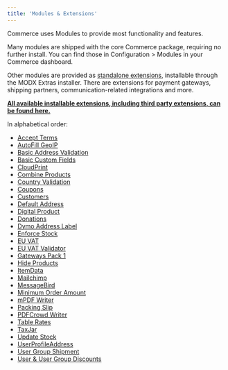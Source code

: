 ```yaml
---
title: 'Modules & Extensions'
---
```


Commerce uses Modules to provide most functionality and features.

Many modules are shipped with the core Commerce package, requiring no further install. You can find those in Configuration > Modules in your Commerce dashboard.

Other modules are provided as [standalone extensions](https://modmore.com/commerce/extensions/), installable through the MODX Extras installer. There are extensions for payment gateways, shipping partners, communication-related integrations and more.

[**All available installable extensions, including third party extensions, can be found here.**](https://modmore.com/commerce/extensions/)

In alphabetical order:

- [Accept Terms](Cart/AcceptTerms)
- [AutoFill GeoIP](Cart/AutoFillGeoIP)
- [Basic Address Validation](Address_Validation/Basic)
- [Basic Custom Fields](Custom_Fields_(Basic))
- [CloudPrint](CloudPrint)
- [Combine Products](Cart/CombineProducts)
- [Country Validation](Address_Validation/Country)
- [Coupons](Discounts/Coupons)
- [Customers](Admin/Customers)
- [Default Address](Cart/DefaultAddress)
- [Digital Product](DigitalProduct)
- [Donations](Donations)
- [Dymo Address Label](Shipping/DymoAddressLabel)
- [Enforce Stock](Cart/EnforceStock)
- [EU VAT](Taxes/EUVat)
- [EU VAT Validator](Address_Validation/EUVat_Validator)
- [Gateways Pack 1](Payments/GatewayPack1)
- [Hide Products](Admin/HideProducts)
- [ItemData](Cart/ItemData)
- [Mailchimp](Mailchimp)
- [MessageBird](Communication/MessageBird)
- [Minimum Order Amount](Cart/MinOrderAmount)
- [mPDF Writer](mPDFWriter)
- [Packing Slip](Shipping/PackingSlip)
- [PDFCrowd Writer](PDFCrowdWriter)
- [Table Rates](Shipping/TableRates)
- [TaxJar](Taxes/TaxJar)
- [Update Stock](Cart/UpdateStock)
- [UserProfileAddress](Cart/UserProfileAddress)
- [User Group Shipment](Shipping/UserGroupShipment)
- [User & User Group Discounts](Discounts/UserDIscounts)

